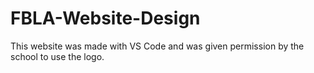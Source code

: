 # FBLA-Website-Design
This website was made with VS Code and was given permission by the school to use the logo.
